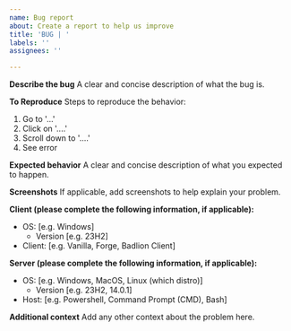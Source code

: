 ```yaml
---
name: Bug report
about: Create a report to help us improve
title: 'BUG | '
labels: ''
assignees: ''

---
```


**Describe the bug**
A clear and concise description of what the bug is.

**To Reproduce**
Steps to reproduce the behavior:

1. Go to '...'
2. Click on '....'
3. Scroll down to '....'
4. See error

**Expected behavior**
A clear and concise description of what you expected to happen.

**Screenshots**
If applicable, add screenshots to help explain your problem.

**Client (please complete the following information, if applicable):**

- OS: [e.g. Windows]
    - Version [e.g. 23H2]
- Client: [e.g. Vanilla, Forge, Badlion Client]

**Server (please complete the following information, if applicable):**

- OS: [e.g. Windows, MacOS, Linux (which distro)]
    - Version [e.g. 23H2, 14.0.1]
- Host: [e.g. Powershell, Command Prompt (CMD), Bash]

**Additional context**
Add any other context about the problem here.
